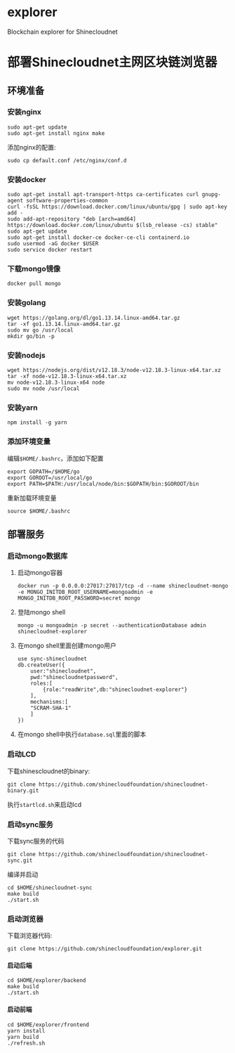 # explorer
Blockchain explorer for Shinecloudnet

# 部署Shinecloudnet主网区块链浏览器

## 环境准备

### 安装nginx

```shell script
sudo apt-get update
sudo apt-get install nginx make
```
添加nginx的配置:
```shell script
sudo cp default.conf /etc/nginx/conf.d
```

### 安装docker

```shell script
sudo apt-get install apt-transport-https ca-certificates curl gnupg-agent software-properties-common
curl -fsSL https://download.docker.com/linux/ubuntu/gpg | sudo apt-key add -
sudo add-apt-repository "deb [arch=amd64] https://download.docker.com/linux/ubuntu $(lsb_release -cs) stable"
sudo apt-get update
sudo apt-get install docker-ce docker-ce-cli containerd.io
sudo usermod -aG docker $USER
sudo service docker restart
```

### 下载mongo镜像

```shell script
docker pull mongo
```

### 安装golang

```shell script
wget https://golang.org/dl/go1.13.14.linux-amd64.tar.gz
tar -xf go1.13.14.linux-amd64.tar.gz
sudo mv go /usr/local
mkdir go/bin -p
```

### 安装nodejs

```shell script
wget https://nodejs.org/dist/v12.18.3/node-v12.18.3-linux-x64.tar.xz
tar -xf node-v12.18.3-linux-x64.tar.xz
mv node-v12.18.3-linux-x64 node
sudo mv node /usr/local
```

### 安装yarn

```shell script
npm install -g yarn
```

### 添加环境变量

编辑`$HOME/.bashrc`，添加如下配置

```shell script
export GOPATH=/$HOME/go
export GOROOT=/usr/local/go
export PATH=$PATH:/usr/local/node/bin:$GOPATH/bin:$GOROOT/bin
```

重新加载环境变量
```shell script
source $HOME/.bashrc
```

## 部署服务

### 启动mongo数据库

1. 启动mongo容器

    ```shell script
    docker run -p 0.0.0.0:27017:27017/tcp -d --name shinecloudnet-mongo -e MONGO_INITDB_ROOT_USERNAME=mongoadmin -e MONGO_INITDB_ROOT_PASSWORD=secret mongo
    ```

2. 登陆mongo shell

    ```shell script
    mongo -u mongoadmin -p secret --authenticationDatabase admin shinecloudnet-explorer
    ```

3. 在mongo shell里面创建mongo用户

    ```
    use sync-shinecloudnet
    db.createUser({
        user:"shinecloudnet",
        pwd:"shinecloudnetpassword",
        roles:[
            {role:"readWrite",db:"shinecloudnet-explorer"}
        ],
        mechanisms:[
        "SCRAM-SHA-1"
        ]
    })
    ```

4. 在mongo shell中执行`database.sql`里面的脚本

### 启动LCD

下载shinescloudnet的binary:

```shell script
git clone https://github.com/shinecloudfoundation/shinecloudnet-binary.git
```

执行`startlcd.sh`来启动lcd

### 启动sync服务

下载sync服务的代码
```shell script
git clone https://github.com/shinecloudfoundation/shinecloudnet-sync.git
```

编译并启动
```shell script
cd $HOME/shinecloudnet-sync
make build
./start.sh
```

### 启动浏览器

下载浏览器代码:
```shell script
git clone https://github.com/shinecloudfoundation/explorer.git
```

#### 启动后端

```shell script
cd $HOME/explorer/backend
make build
./start.sh
```

#### 启动前端

```shell script
cd $HOME/explorer/frontend
yarn install
yarn build
./refresh.sh
```

